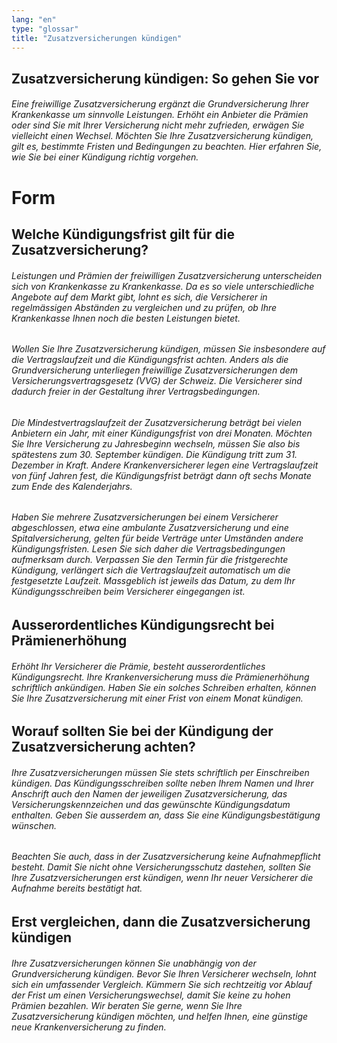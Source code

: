 ```yaml
---
lang: "en"
type: "glossar"
title: "Zusatzversicherungen kündigen"
---
```


## Zusatzversicherung kündigen: So gehen Sie vor

###### Eine freiwillige Zusatzversicherung ergänzt die Grundversicherung Ihrer Krankenkasse um sinnvolle Leistungen. Erhöht ein Anbieter die Prämien oder sind Sie mit Ihrer Versicherung nicht mehr zufrieden, erwägen Sie vielleicht einen Wechsel. Möchten Sie Ihre Zusatzversicherung kündigen, gilt es, bestimmte Fristen und Bedingungen zu beachten. Hier erfahren Sie, wie Sie bei einer Kündigung richtig vorgehen.

# Form

## Welche Kündigungsfrist gilt für die Zusatzversicherung?

###### Leistungen und Prämien der freiwilligen Zusatzversicherung unterscheiden sich von Krankenkasse zu Krankenkasse. Da es so viele unterschiedliche Angebote auf dem Markt gibt, lohnt es sich, die Versicherer in regelmässigen Abständen zu vergleichen und zu prüfen, ob Ihre Krankenkasse Ihnen noch die besten Leistungen bietet.

###### Wollen Sie Ihre Zusatzversicherung kündigen, müssen Sie insbesondere auf die Vertragslaufzeit und die Kündigungsfrist achten. Anders als die Grundversicherung unterliegen freiwillige Zusatzversicherungen dem Versicherungsvertragsgesetz (VVG) der Schweiz. Die Versicherer sind dadurch freier in der Gestaltung ihrer Vertragsbedingungen.

###### Die Mindestvertragslaufzeit der Zusatzversicherung beträgt bei vielen Anbietern ein Jahr, mit einer Kündigungsfrist von drei Monaten. Möchten Sie Ihre Versicherung zu Jahresbeginn wechseln, müssen Sie also bis spätestens zum 30. September kündigen. Die Kündigung tritt zum 31. Dezember in Kraft. Andere Krankenversicherer legen eine Vertragslaufzeit von fünf Jahren fest, die Kündigungsfrist beträgt dann oft sechs Monate zum Ende des Kalenderjahrs.

###### Haben Sie mehrere Zusatzversicherungen bei einem Versicherer abgeschlossen, etwa eine ambulante Zusatzversicherung und eine Spitalversicherung, gelten für beide Verträge unter Umständen andere Kündigungsfristen. Lesen Sie sich daher die Vertragsbedingungen aufmerksam durch. Verpassen Sie den Termin für die fristgerechte Kündigung, verlängert sich die Vertragslaufzeit automatisch um die festgesetzte Laufzeit. Massgeblich ist jeweils das Datum, zu dem Ihr Kündigungsschreiben beim Versicherer eingegangen ist.

## Ausserordentliches Kündigungsrecht bei Prämienerhöhung

###### Erhöht Ihr Versicherer die Prämie, besteht ausserordentliches Kündigungsrecht. Ihre Krankenversicherung muss die Prämienerhöhung schriftlich ankündigen. Haben Sie ein solches Schreiben erhalten, können Sie Ihre Zusatzversicherung mit einer Frist von einem Monat kündigen.

## Worauf sollten Sie bei der Kündigung der Zusatzversicherung achten?

###### Ihre Zusatzversicherungen müssen Sie stets schriftlich per Einschreiben kündigen. Das Kündigungsschreiben sollte neben Ihrem Namen und Ihrer Anschrift auch den Namen der jeweiligen Zusatzversicherung, das Versicherungskennzeichen und das gewünschte Kündigungsdatum enthalten. Geben Sie ausserdem an, dass Sie eine Kündigungsbestätigung wünschen.

###### Beachten Sie auch, dass in der Zusatzversicherung keine Aufnahmepflicht besteht. Damit Sie nicht ohne Versicherungsschutz dastehen, sollten Sie Ihre Zusatzversicherungen erst kündigen, wenn Ihr neuer Versicherer die Aufnahme bereits bestätigt hat.

## Erst vergleichen, dann die Zusatzversicherung kündigen  

###### Ihre Zusatzversicherungen können Sie unabhängig von der Grundversicherung kündigen. Bevor Sie Ihren Versicherer wechseln, lohnt sich ein umfassender Vergleich. Kümmern Sie sich rechtzeitig vor Ablauf der Frist um einen Versicherungswechsel, damit Sie keine zu hohen Prämien bezahlen. Wir beraten Sie gerne, wenn Sie Ihre Zusatzversicherung kündigen möchten, und helfen Ihnen, eine günstige neue Krankenversicherung zu finden.
